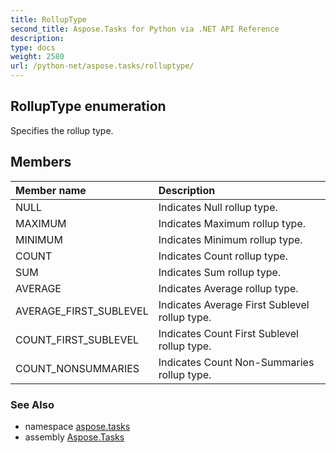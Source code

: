 ```yaml
---
title: RollupType
second_title: Aspose.Tasks for Python via .NET API Reference
description: 
type: docs
weight: 2580
url: /python-net/aspose.tasks/rolluptype/
---
```


## RollupType enumeration

Specifies the rollup type.

## Members
| Member name | Description |
| :- | :- |
|NULL|Indicates Null rollup type.|
|MAXIMUM|Indicates Maximum rollup type.|
|MINIMUM|Indicates Minimum rollup type.|
|COUNT|Indicates Count rollup type.|
|SUM|Indicates Sum rollup type.|
|AVERAGE|Indicates Average rollup type.|
|AVERAGE_FIRST_SUBLEVEL|Indicates Average First Sublevel rollup type.|
|COUNT_FIRST_SUBLEVEL|Indicates Count First Sublevel rollup type.|
|COUNT_NONSUMMARIES|Indicates Count Non-Summaries rollup type.|

### See Also

* namespace [aspose.tasks](/tasks/python-net/aspose.tasks/)
* assembly [Aspose.Tasks](/tasks/python-net/)

